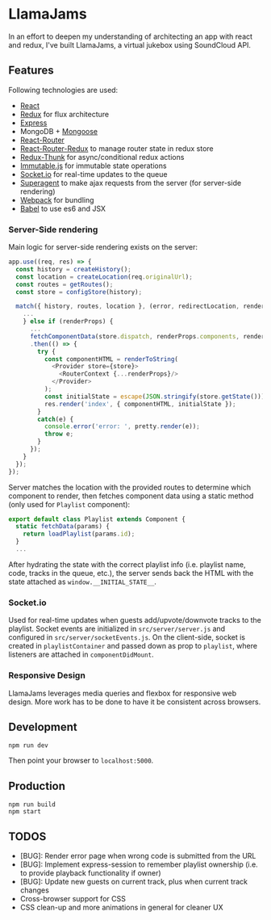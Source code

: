 # LlamaJams
In an effort to deepen my understanding of architecting an app with react and redux, I've built LlamaJams, a virtual jukebox using SoundCloud API.

## Features
Following technologies are used:
- [React](https://facebook.github.io/react/)
- [Redux](https://github.com/rackt/redux) for flux architecture
- [Express](http://expressjs.com/)
- MongoDB + [Mongoose](http://mongoosejs.com/)
- [React-Router](https://github.com/rackt/react-router)
- [React-Router-Redux](https://github.com/rackt/react-router-redux) to manage router state in redux store
- [Redux-Thunk](https://github.com/gaearon/redux-thunk) for async/conditional redux actions
- [Immutable.js](https://facebook.github.io/immutable-js/) for immutable state operations
- [Socket.io](http://socket.io/) for real-time updates to the queue
- [Superagent](https://visionmedia.github.io/superagent/) to make ajax requests from the server (for server-side rendering)
- [Webpack](http://webpack.github.io/) for bundling
- [Babel](http://babeljs.io/) to use es6 and JSX


### Server-Side rendering
Main logic for server-side rendering exists on the server:
```js
app.use((req, res) => {
  const history = createHistory();
  const location = createLocation(req.originalUrl);
  const routes = getRoutes();
  const store = configStore(history);

  match({ history, routes, location }, (error, redirectLocation, renderProps) => {
    ...
    } else if (renderProps) {
      ...
      fetchComponentData(store.dispatch, renderProps.components, renderProps.params)
      .then(() => {
        try {
          const componentHTML = renderToString(
            <Provider store={store}>
              <RouterContext {...renderProps}/>
            </Provider>
          );
          const initialState = escape(JSON.stringify(store.getState()));
          res.render('index', { componentHTML, initialState });
        }
        catch(e) {
          console.error('error: ', pretty.render(e));
          throw e;
        }
      });
    }
  });
});

```
Server matches the location with the provided routes to determine which component to render, then fetches component data using a static method (only used for `Playlist` component):

```js
export default class Playlist extends Component {
  static fetchData(params) {
    return loadPlaylist(params.id);
  }
  ...
```
After hydrating the state with the correct playlist info (i.e. playlist name, code, tracks in the queue, etc.), the server sends back the HTML with the state attached as `window.__INITIAL_STATE__`.

### Socket.io
Used for real-time updates when guests add/upvote/downvote tracks to the playlist. Socket events are initialized in `src/server/server.js` and configured in `src/server/socketEvents.js`. On the client-side, socket is created in `playlistContainer` and passed down as prop to `playlist`, where listeners are attached in `componentDidMount`.

### Responsive Design
LlamaJams leverages media queries and flexbox for responsive web design. More work has to be done to have it be consistent across browsers.

## Development
```
npm run dev
```
Then point your browser to `localhost:5000`.

## Production
```
npm run build
npm start
```

## TODOS
- [BUG]: Render error page when wrong code is submitted from the URL
- [BUG]: Implement express-session to remember playlist ownership (i.e. to provide playback functionality if owner)
- [BUG]: Update new guests on current track, plus when current track changes
- Cross-browser support for CSS
- CSS clean-up and more animations in general for cleaner UX
